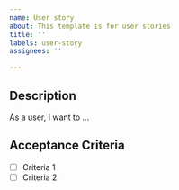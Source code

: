 ```yaml
---
name: User story
about: This template is for user stories
title: ''
labels: user-story
assignees: ''

---
```


## Description
As a user, I want to ...

## Acceptance Criteria
- [ ] Criteria 1
- [ ] Criteria 2
